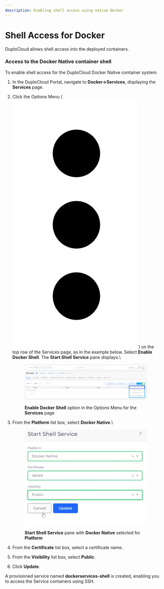 ```yaml
---
description: Enabling shell access using native Docker
---
```


# Shell Access for Docker

DuploCloud allows shell access into the deployed containers.&#x20;

### Access to the Docker Native container shell

To enable shell access for the DuploCloud Docker Native container system:

1. In the DuploCloud Portal, navigate to **Docker->Services**, displaying the **Services** page.
2.  Click the Options Menu ( <img src="../../.gitbook/assets/Kabab_three_Vertical_dots (1) (1).png" alt="" data-size="line"> ) on the top row of the Services page, as in the example below. Select  **Enable Docker Shell**. The **Start Shell Service** pane displays.\


    <div align="left">

    <figure><img src="../../.gitbook/assets/cont11.png" alt=""><figcaption><p><strong>Enable Docker Shell</strong> option in the Options Menu for the <strong>Services</strong> page<br></p></figcaption></figure>

    </div>
3.  From the **Platform** list box, select **Docker Native**.\


    <div align="left">

    <figure><img src="../../.gitbook/assets/AWS_Shell_Service.png" alt=""><figcaption><p><strong>Start Shell Service</strong> pane with <strong>Docker Native</strong> selected for <strong>Platform</strong></p></figcaption></figure>

    </div>


4. From the **Certificate** list box, select a certificate name.
5. From the **Visibility** list box, select **Public**.&#x20;
6. Click **Update**.

A provisioned service named **dockerservices-shell** is created, enabling you to access the Service containers using SSH.
